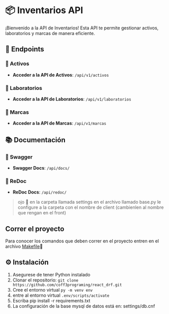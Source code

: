 # 📦 Inventarios API

¡Bienvenido a la API de Inventarios! Esta API te permite gestionar activos, laboratorios y marcas de manera eficiente.

## 🚀 Endpoints

### 🌟 Activos
- **Acceder a la API de Activos**: `/api/v1/activos`

### 🧪 Laboratorios
- **Acceder a la API de Laboratorios**: `/api/v1/laboratorios`

### 🔖 Marcas
- **Acceder a la API de Marcas**: `/api/v1/marcas`

## 📚 Documentación

### 📜 Swagger
- **Swagger Docs**: `/api/docs/`

### 📘 ReDoc
- **ReDoc Docs**: `/api/redoc/`


> ojo 👀 en la carpeta llamada settings en el archivo llamado base.py le configure a la carpeta con el nombre de client (cambienlen al nombre que rengan en el front)

## Correr el proyecto
Para conocer los comandos que deben correr en el proyecto entren en el archivo [Makefile](./Makefile)🐍

## ⚙️ Instalación
1. Asegurese de tener Python instalado
2. Clonar el repositorio: ```git clone https://github.com/coff3programing/react_drf.git```
3. Cree el entorno virtual ``py -m venv env``
4. entre al entorno virtual ``.env/scripts/activate``
5. Escriba pip install -r requirements.txt
6. La configuración de la base mysql de datos está en: settings/db.cnf